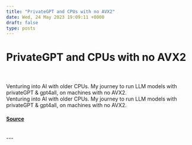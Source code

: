 ```yaml
---
title: "PrivateGPT and CPUs with no AVX2"
date: Wed, 24 May 2023 19:09:11 +0000
draft: false
type: posts
---
```

# PrivateGPT and CPUs with no AVX2

<br/>

<br/>
Venturing into AI with older CPUs. My journey to run LLM models with privateGPT &#038; gpt4all, on machines with no AVX2.
<br/>
Venturing into AI with older CPUs. My journey to run LLM models with privateGPT & gpt4all, on machines with no AVX2.

#### [Source](https://blog.anantshri.info/privategpt-and-cpus-with-no-avx2/)

<br/>
---
